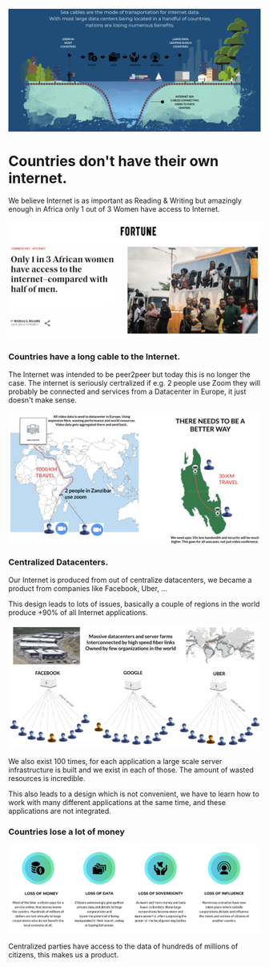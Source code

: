 ![](img/country_no_internet.png)



# Countries don't have their own internet.

We believe Internet is as important as Reading & Writing but amazingly enough in Africa only 1 out of 3 Women have access to Internet.

![](img/nointernet.png)

### Countries have a long cable to the Internet.

The Internet was intended to be peer2peer but today this is no longer the case. The internet is seriously certralized if e.g. 2 people use Zoom they will probably be connected and services from a Datacenter in Europe, it just doesn't make sense.

![](img/nointernet2.png)

### Centralized Datacenters.

Our Internet is produced from out of centralize datacenters, we became a product from companies like Facebook, Uber, ... 

This design leads to lots of issues, basically a couple of regions in the world produce +90% of all Internet applications.

![](img/internet_dcs.png)

We also exist 100 times, for each application a large scale server infrastructure is built and we exist in each of those. The amount of wasted resources is incredible.

This also leads to a design which is not convenient, we have to learn how to work with many different applications at the same time, and these applications are not integrated.

### Countries lose a lot of money

![](img/loss_of_money.png)

Centralized parties have access to the data of hundreds of millions of citizens, this makes us a product.







